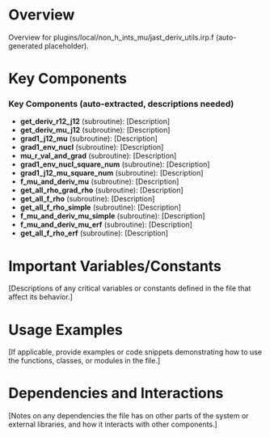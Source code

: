 # Overview

Overview for plugins/local/non_h_ints_mu/jast_deriv_utils.irp.f (auto-generated placeholder).

# Key Components

### Key Components (auto-extracted, descriptions needed)
- **get_deriv_r12_j12** (subroutine): [Description]
- **get_deriv_mu_j12** (subroutine): [Description]
- **grad1_j12_mu** (subroutine): [Description]
- **grad1_env_nucl** (subroutine): [Description]
- **mu_r_val_and_grad** (subroutine): [Description]
- **grad1_env_nucl_square_num** (subroutine): [Description]
- **grad1_j12_mu_square_num** (subroutine): [Description]
- **f_mu_and_deriv_mu** (subroutine): [Description]
- **get_all_rho_grad_rho** (subroutine): [Description]
- **get_all_f_rho** (subroutine): [Description]
- **get_all_f_rho_simple** (subroutine): [Description]
- **f_mu_and_deriv_mu_simple** (subroutine): [Description]
- **f_mu_and_deriv_mu_erf** (subroutine): [Description]
- **get_all_f_rho_erf** (subroutine): [Description]

# Important Variables/Constants

[Descriptions of any critical variables or constants defined in the file that affect its behavior.]

# Usage Examples

[If applicable, provide examples or code snippets demonstrating how to use the functions, classes, or modules in the file.]

# Dependencies and Interactions

[Notes on any dependencies the file has on other parts of the system or external libraries, and how it interacts with other components.]
